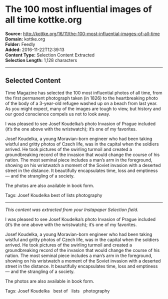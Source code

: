 # The 100 most influential images of all time kottke.org

**Source:** http://kottke.org/16/11/the-100-most-influential-images-of-all-time  
**Domain:** kottke.org  
**Folder:** Feedly  
**Added:** 2016-11-22T12:39:13  
**Content Type:** Selection Content Extracted  
**Selection Length:** 1,128 characters  


---

## Selected Content

Time Magazine has selected the 100 most influential photos of all time, from the first permanent photograph taken (in 1826) to the heartbreaking photo of the body of a 3-year-old refugee washed up on a beach from last year. As you might expect, many of the images are tough to view, but history and our good conscience compels us not to look away.

I was pleased to see Josef Koudelka’s photo Invasion of Prague included (it’s the one above with the wristwatch); it’s one of my favorites.

Josef Koudelka, a young Moravian-born engineer who had been taking wistful and gritty photos of Czech life, was in the capital when the soldiers arrived. He took pictures of the swirling turmoil and created a groundbreaking record of the invasion that would change the course of his nation. The most seminal piece includes a man’s arm in the foreground, showing on his wristwatch a moment of the Soviet invasion with a deserted street in the distance. It beautifully encapsulates time, loss and emptiness — and the strangling of a society.

The photos are also available in book form.

Tags: Josef Koudelka best of lists photography

---

*This content was extracted from your Instapaper Selection field.*

I was pleased to see Josef Koudelka’s photo Invasion of Prague included (it’s the one above with the wristwatch); it’s one of my favorites.

Josef Koudelka, a young Moravian-born engineer who had been taking wistful and gritty photos of Czech life, was in the capital when the soldiers arrived. He took pictures of the swirling turmoil and created a groundbreaking record of the invasion that would change the course of his nation. The most seminal piece includes a man’s arm in the foreground, showing on his wristwatch a moment of the Soviet invasion with a deserted street in the distance. It beautifully encapsulates time, loss and emptiness — and the strangling of a society.

The photos are also available in book form.

Tags: Josef Koudelka   best of   lists   photography
